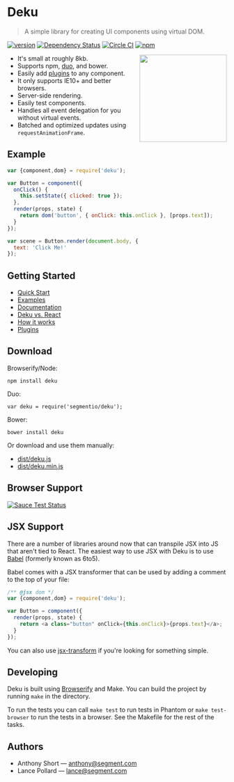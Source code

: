 # Deku

> A simple library for creating UI components using virtual DOM.

[![version](https://img.shields.io/npm/v/deku.svg?style=flat-square)](https://www.npmjs.com/package/deku)
[![Dependency Status](https://david-dm.org/segmentio/deku.svg?style=flat-square)](https://david-dm.org/segmentio/deku)
[![Circle CI](https://img.shields.io/circleci/project/BrightFlair/PHP.Gt.svg?style=flat-square)](https://circleci.com/gh/segmentio/deku)
[![npm](https://img.shields.io/badge/license-MIT-blue.svg?style=flat-square)]()

<img  width="200" align="right" src="https://i.cloudup.com/fDqKHg1ude.png" />

* It's small at roughly 8kb. 
* Supports npm, [duo](https://github.com/duojs/duo), and bower.
* Easily add [plugins](https://github.com/segmentio/deku/wiki/plugins) to any component.
* It only supports IE10+ and better browsers.
* Server-side rendering.
* Easily test components.
* Handles all event delegation for you without virtual events.
* Batched and optimized updates using `requestAnimationFrame`.

## Example

```js
var {component,dom} = require('deku');

var Button = component({
  onClick() {
    this.setState({ clicked: true });
  },
  render(props, state) {
    return dom('button', { onClick: this.onClick }, [props.text]);
  }
});

var scene = Button.render(document.body, {
  text: 'Click Me!'
});
```

## Getting Started

* [Quick Start](https://github.com/segmentio/deku/wiki/quickstart)
* [Examples](https://github.com/segmentio/deku/wiki/examples)
* [Documentation](https://github.com/segmentio/deku/wiki)
* [Deku vs. React](https://github.com/segmentio/deku/wiki/deku-vs-react)
* [How it works](https://github.com/segmentio/deku/wiki/how-it-works)
* [Plugins](https://github.com/segmentio/deku/wiki/plugins)

## Download

Browserify/Node:

```
npm install deku
```

Duo: 

```
var deku = require('segmentio/deku');
```

Bower:

```
bower install deku
```

Or download and use them manually:

* [dist/deku.js](https://raw.githubusercontent.com/segmentio/deku/master/dist/deku.js)
* [dist/deku.min.js](https://raw.githubusercontent.com/segmentio/deku/master/dist/deku.min.js)

## Browser Support

[![Sauce Test Status](https://saucelabs.com/browser-matrix/deku.svg)](https://saucelabs.com/u/deku)

## JSX Support

There are a number of libraries around now that can transpile JSX into JS that aren't tied to React. The easiest way to use JSX with Deku is to use [Babel](https://github.com/babel/babel) (formerly known as 6to5). 

Babel comes with a JSX transformer that can be used by adding a comment to the top of your file:

```js
/** @jsx dom */
var {component,dom} = require('deku');

var Button = component({
  render(props, state) {
    return <a class="button" onClick={this.onClick}>{props.text}</a>;
  }
});
```

You can also use [jsx-transform](https://github.com/alexmingoia/jsx-transform) if you're looking for something simple.

## Developing

Deku is built using [Browserify](https://github.com/substack/node-browserify) and Make. You can build the project by running `make` in the directory.

To run the tests you can call `make test` to run tests in Phantom or `make test-browser` to run the tests in a browser. See the Makefile for the rest of the tasks.

## Authors

* Anthony Short — anthony@segment.com
* Lance Pollard — lance@segment.com

